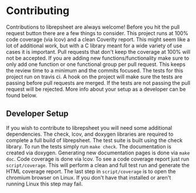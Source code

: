 # Contributing

Contributions to librepsheet are always welcome! Before you hit the
pull request button there are a few things to consider. This project
runs at 100% code coverage (via lcov) and a clean Coverity
report. This might seem like a lot of additional work, but with a C
library meant for a wide variety of use cases it is important. Pull
requests that don't keep the coverage at 100% will not be accepted. If you
are adding new functions/functionality make sure to only add one
function or one functional group per pull request. This keeps the
review time to a minimum and the commits focused. The tests for this
project run on travis ci. A hook on the project will make sure the
tests are passing before pull requests are merged. If the tests are
not passing the pull request will be rejected. More info about your
setup as a developer can be found below.

## Developer Setup

If you wish to contribute to librepsheet you will need some additional
dependencies. The check, lcov, and doxygen libraries are required to
complete a full build of librepsheet. The test suite is built using
the check library. To run the tests simply run `make check`. The
documentation is created via doxygen. Generating new documentation
pages is done via `make doc`. Code coverage is done via lcov. To see a
code coverage report just run `script/coverage`. This will perform a
clean and full test run and generate the HTML coverage report. The
last step in `script/coverage` is to open the chromium browser on
Linux. If you don't have that installed or aren't running Linux this
step may fail.
